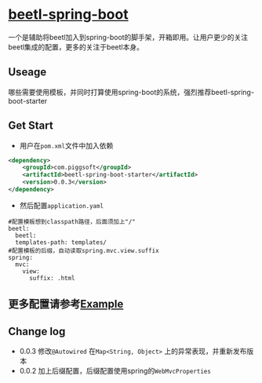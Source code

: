 # [beetl-spring-boot](https://github.com/piggsoft/beetl-spring-boot) 
一个是辅助将beetl加入到spring-boot的脚手架，开箱即用。让用户更少的关注beetl集成的配置，更多的关注于beetl本身。

## Useage
哪些需要使用模板，并同时打算使用spring-boot的系统，强烈推荐beetl-spring-boot-starter

## Get Start
* 用户在`pom.xml`文件中加入依赖
```xml
<dependency>
    <groupId>com.piggsoft</groupId>
    <artifactId>beetl-spring-boot-starter</artifactId>
    <version>0.0.3</version>
</dependency>
```
* 然后配置`application.yaml`
```
#配置模板想到classpath路径，后面须加上"/"
beetl:
  beetl:
  templates-path: templates/
#配置模板的后缀，自动读取spring.mvc.view.suffix  
spring:
  mvc:
    view:
      suffix: .html
```

## 更多配置请参考[Example](./beetl-spring-boot-example/readme.md)

## Change log
* 0.0.3 修改`@Autowired` 在`Map<String, Object>` 上的异常表现，并重新发布版本
* 0.0.2 加上后缀配置，后缀配置使用spring的`WebMvcProperties`
